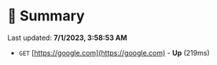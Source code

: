 # 📖 Summary
Last updated: **7/1/2023, 3:58:53 AM**

- `GET` [https://google.com](https://google.com) - **Up** (219ms)
